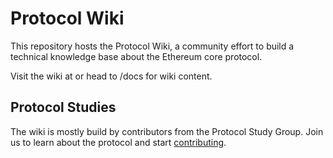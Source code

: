 # Protocol Wiki

This repository hosts the Protocol Wiki, a community effort to build a technical knowledge base about the Ethereum core protocol. 

Visit the wiki at <domain> or head to /docs for wiki content. 

## Protocol Studies

The wiki is mostly build by contributors from the Protocol Study Group. Join us to learn about the protocol and start [contributing](/docs/contributing.md). 

